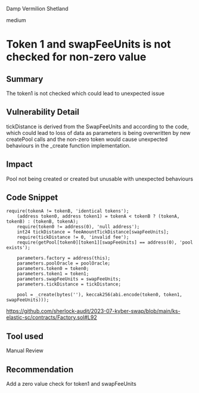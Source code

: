 Damp Vermilion Shetland

medium

# Token 1 and swapFeeUnits is not checked for non-zero value
## Summary
The token1 is not checked which could lead to unexpected issue

## Vulnerability Detail
tickDistance is derived from the SwapFeeUnits and according to the code, which could lead to loss of data as parameters is being overwritten by new createPool calls and the non-zero token would cause unexpected behaviours in the _create function implementation.

## Impact
Pool not being created or created but unusable with unexpected behaviours

## Code Snippet
```solidity
require(tokenA != tokenB, 'identical tokens');
    (address token0, address token1) = tokenA < tokenB ? (tokenA, tokenB) : (tokenB, tokenA);
    require(token0 != address(0), 'null address');
    int24 tickDistance = feeAmountTickDistance[swapFeeUnits];
    require(tickDistance != 0, 'invalid fee');
    require(getPool[token0][token1][swapFeeUnits] == address(0), 'pool exists');

    parameters.factory = address(this);
    parameters.poolOracle = poolOracle;
    parameters.token0 = token0;
    parameters.token1 = token1;
    parameters.swapFeeUnits = swapFeeUnits;
    parameters.tickDistance = tickDistance;

    pool = _create(bytes(''), keccak256(abi.encode(token0, token1, swapFeeUnits)));
```

https://github.com/sherlock-audit/2023-07-kyber-swap/blob/main/ks-elastic-sc/contracts/Factory.sol#L92
## Tool used

Manual Review

## Recommendation
Add a zero value check for token1 and swapFeeUnits